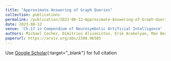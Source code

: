 ```yaml
---
title: "Approximate Answering of Graph Queries"
collection: publications
permalink: /publication/2023-08-12-Approximate-Answering-of-Graph-Queries
date: 2023-08-12
venue: 'Ch.17 in Compendium of Neurosymbolic Artificial Intelligence'
authors: Michael Cochez, Dimitrios Alivanistos, Erik Arakelyan, Max Berrendorf, Daniel Daza, <b>Mikhail Galkin</b>, Pasquale Minervini, Mathias Niepert, Hongyu Ren
paperurl: https://arxiv.org/abs/2308.06585
---
```

Use [Google Scholar](https://scholar.google.com/scholar?q=Approximate+Answering+of+Graph+Queries){:target="_blank"} for full citation